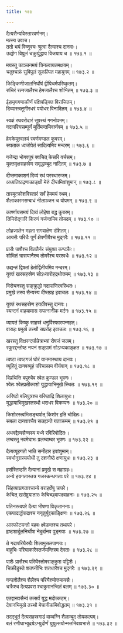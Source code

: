 ```yaml
---
title: १७३

---
```

दैत्यसैन्यविस्तारवर्णनम्।  
मत्स्य उवाच।  
ततो भयं विष्णुवचः श्रुत्वा दैत्याश्च दानवाः।  
उद्योग विपुलं चक्रुर्युद्धाय विजयाय च ॥ १७३.१ ॥  
  
मयस्तु काञ्चनमयं त्रिनल्वायतमक्षयम्।  
चतुश्चक्रं सुविपुलं सुकल्पित महायुगम् ॥ १७३.२ ॥  
  
किङ्किणीजालनिर्घोषं द्वीपिचर्मपरिष्कृतम्।  
रुचिरं रत्नजालैश्च हेमजालैश्च शोभितम् ॥ १७३.३ ॥  
  
ईहामृगगणाकीर्णं पक्षिपङ्क्ति विराजितम्।  
दिव्यास्त्रतूणीरधरं पयोधर विनादितम् ॥ १७३.४ ॥  
  
स्वक्षं रथवरोदारं सूपस्थं गगनोपमम्।  
गदापरिघसम्पूर्णं मूर्तिमन्तमिवार्णवम् ॥ १७३.५ ॥  
  
हेमकेयूरवलयं स्वर्णमण्डल कूवरम्।  
सपताक ध्वजोपेतं सादित्यमिव मन्दरम् ॥ १७३.६ ॥  
  
गजेन्द्रा भोगवपुषं क्वचित् केसरि वर्चसम्।  
युक्तमृक्षसहस्रेण समृद्धाम्बुद नादितम् ॥ १७३.७ ॥  
  
दीप्तमाकाशगं दिव्यं रथं पररथारुजम्।  
अध्यतिष्ठद्रणाकाङ्क्षी मेरुं दीप्तमिवांशुमान् ॥ १७३.८ ॥  
  
तारमुत्क्रोशविस्तारं सर्वं हेममयं रथम्।  
शैलाकारमसम्बाधं नीलाञ्जन च योपमम् ॥ १७३.९ ॥  
  
कार्ष्णायसमयं दिव्यं लोहेषा बद्ध कूबरम्।  
तिमिरोद्गारि किरणं गर्जन्तमिव तोयदम् ॥ १७३.१० ॥  
  
लोहजालेन महता सगवाक्षेण दंशितम्।  
आयसैः परिधैः पूर्णं क्षेपणीयैश्च मुद्गरैः ॥ १७३.११ ॥  
  
प्रासैः पाशैश्च विततैर्नर संयुक्त कण्टकैः।  
शोभितं त्रासयानैश्च तोमरैश्च परश्वधैः ॥ १७३.१२ ॥  
  
उद्यन्तं द्विषतां हेतोर्द्वितीयमिव मन्दरम्।  
युक्तं खरसहस्रेण सोऽध्यारोहद्रथोत्तमम् ॥ १७३.१३ ॥  
  
विरोचनस्तु सङ्क्रुद्धो गदापाणिरवस्थितः।  
प्रमुखे तस्य सैन्यस्य दीप्तग्रह इवाचलः ॥ १७३.१४ ॥  
  
युक्तं रथसहस्रेण हयग्रीवस्तु दानवः।  
स्यन्दनं वाहयामास सपत्नानीक मर्दनः ॥ १७३.१५ ॥  
  
व्यायतं किष्कु साहस्रं धनुर्विस्फारयन्महत्।  
वाराहः प्रमुखे तस्थौ सप्ररोह इवाचलः ॥ १७३.१६ ॥  
  
खरस्तु विक्षरन्दर्पान्नेत्राभ्यां रोषजं जलम्।  
स्फुरद्दन्तोष्ठ नयनं सङ्ग्रामं सोऽभ्यकाङ्क्षत ॥ १७३.१७ ॥  
  
त्वष्टा त्वष्टगजं घोरं यानमास्थाय दानवः।  
व्यूहितुं दानवव्यूहं परिचक्राम वीर्यवान् ॥ १७३.१८ ॥  
  
विप्रचित्ति वपुश्चैव श्वेत कुण्डल भूषणः।  
श्वेतः श्वेतप्रतीकाशो युद्धायाभिमुखे स्थितः ॥ १७३.१९ ॥  
  
अरिष्टो बलिपुत्रश्च वरिष्ठाद्रि शिलायुधः।  
युद्धायाभिमुखस्तस्थौ धराधर विकम्पनः ॥ १७३.२० ॥  
  
किशोरस्त्वभिसङ्घर्षात् किशोर इति चोदितः।  
सबला दानवाश्चैव सन्नह्यन्ते यताक्रमम् ॥ १७३.२१ ॥  
  
अभवद्दैत्यसैन्यस्य मध्ये रविरिवोदितः।  
लम्बस्तु नवमेघाभः प्रलम्बाम्बर भूषणः ॥ १७३.२२ ॥  
  
दैत्यव्यूहगतो भाति सनीहार इवांशुमान्।  
स्वर्भानुरास्ययोधी तु दशनौष्ठे क्षणायुधः ॥ १७३.२३ ॥  
  
हसंस्तिष्ठति दैत्यानां प्रमुखे स महाग्रहः।  
अन्ये हयगतास्तत्र गजस्कन्धगताः परे ॥ १७३.२४ ॥  
  
सिंहव्याघ्रगताश्चान्ये वराहर्क्षेषु चापरे।  
केचित् खरोष्ट्रयातारः केचिच्छ्वापदवाहनाः ॥ १७३.२५ ॥  
  
पतिनस्त्वपरे दैत्या भीषणा विकृताननाः।  
एकपादार्द्धपादाश्च ननृतुर्युद्दकाङ्क्षिणः ॥ १७३.२६ ॥  
  
आस्फोटयन्तो बहवः क्ष्वेडन्तश्च तथापरे।  
हृष्टशार्दूलनिर्घोषा नेदुर्दानव पुङ्गवाः ॥ १७३.२७ ॥  
  
ते गदापरिघैरुग्रैः शिलामुसलपाणयः।  
बाहुभिः परिघाकारैस्तर्जयन्तिस्म देवताः ॥ १७३.२८ ॥  
  
पाशैः प्रासैश्च परिघैस्तोमराङ्कुश पट्टिशैः।  
चिक्रीडुस्ते शतघ्नीभिः शतधारैश्च मुद्गरैः ॥ १७३.२९ ॥  
  
गण्डशैलैश्च शैलैश्च परिघैश्चोत्तमायसैः।  
चक्रैश्च दैत्यप्रवरा श्चक्रुरानन्दितं बलम् ॥ १७३.३० ॥  
  
एतद्दानवसैन्यं तत्सर्वं युद्ध मदोत्कटम्।  
देवानभिमुखे तस्थौ मेघानीकमिवोद्धतम् ॥ १७३.३१ ॥  
  
तदद्भुतं दैत्यसहस्रगाढं वाय्वग्नि शैलाम्बुद तोयकल्पम्।  
बलं रणौघाभ्युदयेऽभ्युदीर्णं युयुत्सयोन्मत्तमिवावभासे ॥ १७३.३२ ॥